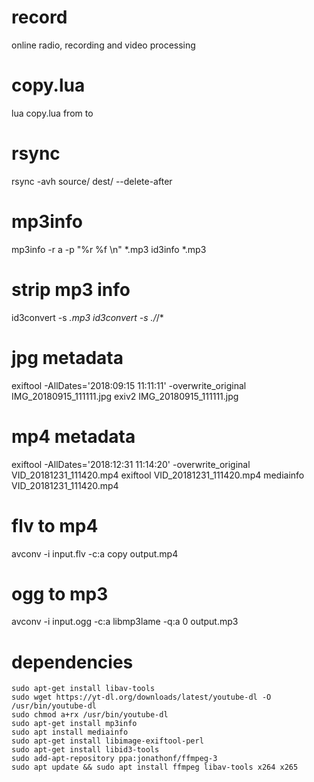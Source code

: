 # record
online radio, recording and video processing

# copy.lua
lua copy.lua from to 

# rsync
rsync -avh source/ dest/ --delete-after

# mp3info
mp3info -r a -p "%r %f \\n" *.mp3
id3info *.mp3

# strip mp3 info
id3convert -s *.mp3
id3convert -s ./*/*

# jpg metadata
exiftool -AllDates='2018:09:15 11:11:11' -overwrite_original IMG_20180915_111111.jpg
exiv2 IMG_20180915_111111.jpg

# mp4 metadata
exiftool -AllDates='2018:12:31 11:14:20' -overwrite_original VID_20181231_111420.mp4
exiftool VID_20181231_111420.mp4
mediainfo VID_20181231_111420.mp4

# flv to mp4
avconv -i input.flv -c:a copy output.mp4

# ogg to mp3
avconv -i input.ogg -c:a libmp3lame -q:a 0 output.mp3

# dependencies
```
sudo apt-get install libav-tools
sudo wget https://yt-dl.org/downloads/latest/youtube-dl -O /usr/bin/youtube-dl
sudo chmod a+rx /usr/bin/youtube-dl
sudo apt-get install mp3info
sudo apt install mediainfo
sudo apt-get install libimage-exiftool-perl
sudo apt-get install libid3-tools
sudo add-apt-repository ppa:jonathonf/ffmpeg-3
sudo apt update && sudo apt install ffmpeg libav-tools x264 x265
```
